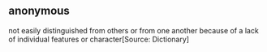 ## anonymous

not easily distinguished from others or from one another because of a lack of individual features or character[Source: Dictionary]

